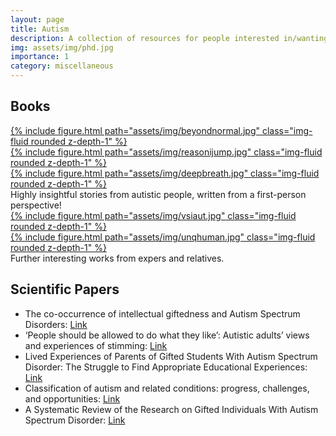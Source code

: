 ```yaml
---
layout: page
title: Autism
description: A collection of resources for people interested in/wanting to learn more about autism.
img: assets/img/phd.jpg
importance: 1
category: miscellaneous
---
```

<h2>Books</h2>
<div class="row mt-3">
    <div class="col-sm mt-3 mt-md-0">
        <a href="https://www.amazon.com/Living-Beyond-Normal-Autistic-Autobiography/dp/1950154971">{% include figure.html path="assets/img/beyondnormal.jpg" class="img-fluid rounded z-depth-1" %}</a>
    </div>
    <div class="col-sm mt-3 mt-md-0">
        <a href="https://www.amazon.co.uk/Reason-Jump-voice-silence-autism/dp/1444776770">{% include figure.html path="assets/img/reasonijump.jpg" class="img-fluid rounded z-depth-1" %}</a>
    </div>
    <div class="col-sm mt-3 mt-md-0">
        <a href="https://www.amazon.co.uk/Deep-Breath-TWICE-EXCEPTIONAL-JOURNEY/dp/1675320675">{% include figure.html path="assets/img/deepbreath.jpg" class="img-fluid rounded z-depth-1" %}</a>
    </div>
</div>
<div class="caption">
    Highly insightful stories from autistic people, written from a first-person perspective!
</div>
<div class="row mt-3">
    <div class="col-sm mt-3 mt-md-0">
        <a href="https://www.amazon.co.uk/Autism-Very-Short-Introduction-Introductions/dp/0199207569/">{% include figure.html path="assets/img/vsiaut.jpg" class="img-fluid rounded z-depth-1" %}</a>
    </div>
    <div class="col-sm mt-3 mt-md-0">
        <a href="https://www.amazon.com/Uniquely-Human/dp/1800811241/">{% include figure.html path="assets/img/unqhuman.jpg" class="img-fluid rounded z-depth-1" %}</a>
    </div>
</div>
<div class="caption">
    Further interesting works from expers and relatives.
</div>

<h2>Scientific Papers</h2>
<ul>
    <li>
       The co-occurrence of intellectual giftedness and Autism Spectrum Disorders: <a href="https://doi.org/10.1016/j.edurev.2010.10.001" target="_blank">Link</a>
    </li>
    <li>
       ‘People should be allowed to do what they like’: Autistic adults’ views and experiences of stimming: <a href="https://doi.org/10.1177/1362361319829628" target="_blank">Link</a>
    </li>
    <li>
       Lived Experiences of Parents of Gifted Students With Autism Spectrum Disorder: The Struggle to Find Appropriate Educational Experiences: <a href="https://doi.org/10.1177/0016986215592193" target="_blank">Link</a>
    </li>
    <li>
       Classification of autism and related conditions: progress, challenges, and opportunities: <a href="https://doi.org/10.31887/DCNS.2012.14.3/fvolkmar" target="_blank">Link</a>
    </li>
    <li>
       A Systematic Review of the Research on Gifted Individuals With Autism Spectrum Disorder: <a href="https://doi.org/10.1177/00169862211061876" target="_blank">Link</a>
    </li>
</ul>
